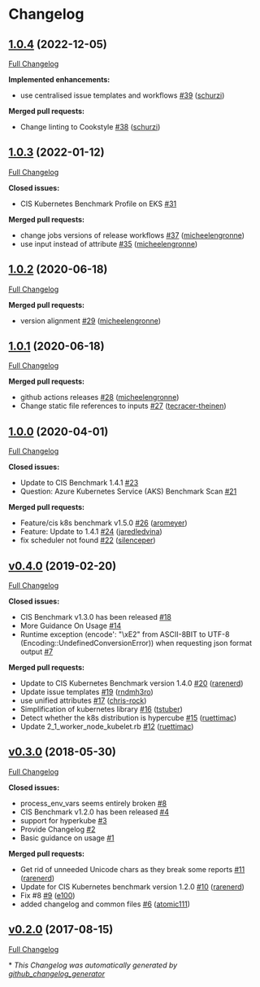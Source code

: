 # Changelog

## [1.0.4](https://github.com/dev-sec/cis-kubernetes-benchmark/tree/1.0.4) (2022-12-05)

[Full Changelog](https://github.com/dev-sec/cis-kubernetes-benchmark/compare/1.0.3...1.0.4)

**Implemented enhancements:**

- use centralised issue templates and workflows [\#39](https://github.com/dev-sec/cis-kubernetes-benchmark/pull/39) ([schurzi](https://github.com/schurzi))

**Merged pull requests:**

- Change linting to Cookstyle [\#38](https://github.com/dev-sec/cis-kubernetes-benchmark/pull/38) ([schurzi](https://github.com/schurzi))

## [1.0.3](https://github.com/dev-sec/cis-kubernetes-benchmark/tree/1.0.3) (2022-01-12)

[Full Changelog](https://github.com/dev-sec/cis-kubernetes-benchmark/compare/1.0.2...1.0.3)

**Closed issues:**

- CIS Kubernetes Benchmark Profile on EKS [\#31](https://github.com/dev-sec/cis-kubernetes-benchmark/issues/31)

**Merged pull requests:**

- change jobs versions of release workflows [\#37](https://github.com/dev-sec/cis-kubernetes-benchmark/pull/37) ([micheelengronne](https://github.com/micheelengronne))
- use input instead of attribute [\#35](https://github.com/dev-sec/cis-kubernetes-benchmark/pull/35) ([micheelengronne](https://github.com/micheelengronne))

## [1.0.2](https://github.com/dev-sec/cis-kubernetes-benchmark/tree/1.0.2) (2020-06-18)

[Full Changelog](https://github.com/dev-sec/cis-kubernetes-benchmark/compare/1.0.1...1.0.2)

**Merged pull requests:**

- version alignment [\#29](https://github.com/dev-sec/cis-kubernetes-benchmark/pull/29) ([micheelengronne](https://github.com/micheelengronne))

## [1.0.1](https://github.com/dev-sec/cis-kubernetes-benchmark/tree/1.0.1) (2020-06-18)

[Full Changelog](https://github.com/dev-sec/cis-kubernetes-benchmark/compare/1.0.0...1.0.1)

**Merged pull requests:**

- github actions releases [\#28](https://github.com/dev-sec/cis-kubernetes-benchmark/pull/28) ([micheelengronne](https://github.com/micheelengronne))
- Change static file references to inputs [\#27](https://github.com/dev-sec/cis-kubernetes-benchmark/pull/27) ([tecracer-theinen](https://github.com/tecracer-theinen))

## [1.0.0](https://github.com/dev-sec/cis-kubernetes-benchmark/tree/1.0.0) (2020-04-01)

[Full Changelog](https://github.com/dev-sec/cis-kubernetes-benchmark/compare/v0.4.0...1.0.0)

**Closed issues:**

- Update to CIS Benchmark 1.4.1 [\#23](https://github.com/dev-sec/cis-kubernetes-benchmark/issues/23)
- Question: Azure Kubernetes Service \(AKS\) Benchmark Scan [\#21](https://github.com/dev-sec/cis-kubernetes-benchmark/issues/21)

**Merged pull requests:**

- Feature/cis k8s benchmark v1.5.0 [\#26](https://github.com/dev-sec/cis-kubernetes-benchmark/pull/26) ([aromeyer](https://github.com/aromeyer))
- Feature: Update to 1.4.1 [\#24](https://github.com/dev-sec/cis-kubernetes-benchmark/pull/24) ([jaredledvina](https://github.com/jaredledvina))
- fix scheduler not found [\#22](https://github.com/dev-sec/cis-kubernetes-benchmark/pull/22) ([silenceper](https://github.com/silenceper))

## [v0.4.0](https://github.com/dev-sec/cis-kubernetes-benchmark/tree/v0.4.0) (2019-02-20)

[Full Changelog](https://github.com/dev-sec/cis-kubernetes-benchmark/compare/v0.3.0...v0.4.0)

**Closed issues:**

- CIS Benchmark v1.3.0 has been released [\#18](https://github.com/dev-sec/cis-kubernetes-benchmark/issues/18)
- More Guidance On Usage [\#14](https://github.com/dev-sec/cis-kubernetes-benchmark/issues/14)
- Runtime exception \(encode': "\xE2" from ASCII-8BIT to UTF-8 \(Encoding::UndefinedConversionError\)\) when requesting json format output [\#7](https://github.com/dev-sec/cis-kubernetes-benchmark/issues/7)

**Merged pull requests:**

- Update to CIS Kubernetes Benchmark version 1.4.0 [\#20](https://github.com/dev-sec/cis-kubernetes-benchmark/pull/20) ([rarenerd](https://github.com/rarenerd))
- Update issue templates [\#19](https://github.com/dev-sec/cis-kubernetes-benchmark/pull/19) ([rndmh3ro](https://github.com/rndmh3ro))
- use unified attributes [\#17](https://github.com/dev-sec/cis-kubernetes-benchmark/pull/17) ([chris-rock](https://github.com/chris-rock))
- Simplification of kubernetes library [\#16](https://github.com/dev-sec/cis-kubernetes-benchmark/pull/16) ([tstuber](https://github.com/tstuber))
- Detect whether the k8s distribution is hypercube [\#15](https://github.com/dev-sec/cis-kubernetes-benchmark/pull/15) ([ruettimac](https://github.com/ruettimac))
- Update 2\_1\_worker\_node\_kubelet.rb [\#12](https://github.com/dev-sec/cis-kubernetes-benchmark/pull/12) ([ruettimac](https://github.com/ruettimac))

## [v0.3.0](https://github.com/dev-sec/cis-kubernetes-benchmark/tree/v0.3.0) (2018-05-30)

[Full Changelog](https://github.com/dev-sec/cis-kubernetes-benchmark/compare/v0.2.0...v0.3.0)

**Closed issues:**

- process\_env\_vars seems entirely broken [\#8](https://github.com/dev-sec/cis-kubernetes-benchmark/issues/8)
- CIS Benchmark v1.2.0 has been released [\#4](https://github.com/dev-sec/cis-kubernetes-benchmark/issues/4)
- support for hyperkube [\#3](https://github.com/dev-sec/cis-kubernetes-benchmark/issues/3)
- Provide Changelog [\#2](https://github.com/dev-sec/cis-kubernetes-benchmark/issues/2)
- Basic guidance on usage [\#1](https://github.com/dev-sec/cis-kubernetes-benchmark/issues/1)

**Merged pull requests:**

- Get rid of unneeded Unicode chars as they break some reports [\#11](https://github.com/dev-sec/cis-kubernetes-benchmark/pull/11) ([rarenerd](https://github.com/rarenerd))
- Update for CIS Kubernetes benchmark version 1.2.0 [\#10](https://github.com/dev-sec/cis-kubernetes-benchmark/pull/10) ([rarenerd](https://github.com/rarenerd))
- Fix \#8 [\#9](https://github.com/dev-sec/cis-kubernetes-benchmark/pull/9) ([e100](https://github.com/e100))
- added changelog and common files [\#6](https://github.com/dev-sec/cis-kubernetes-benchmark/pull/6) ([atomic111](https://github.com/atomic111))

## [v0.2.0](https://github.com/dev-sec/cis-kubernetes-benchmark/tree/v0.2.0) (2017-08-15)

[Full Changelog](https://github.com/dev-sec/cis-kubernetes-benchmark/compare/9972b99f0d0c0b0a0951919105eb751fc9558053...v0.2.0)



\* *This Changelog was automatically generated by [github_changelog_generator](https://github.com/github-changelog-generator/github-changelog-generator)*
